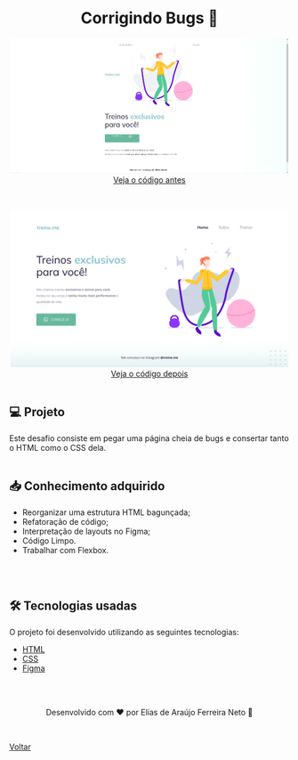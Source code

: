 <h1 align="center">Corrigindo Bugs 🔧</h1>

<div align="center" style="margin-bottom: 30px">
    <img src="./demonstracao_antes.png" style="width:500px;"> <br>  
    <a href="https://github.com/Elias-Neto/Explorer/tree/main/nivel02/stage02/desafios/corrigindo_bugs_02/antes"> Veja o código antes</a>
</div>

<br>

<div align="center">
    <img src="./demonstracao_depois(2).png" style="width:500px;"> <br>   
    <a href="https://github.com/Elias-Neto/Explorer/tree/main/nivel02/stage02/desafios/corrigindo_bugs_02/depois"> Veja o código depois</a>
</div>

<br>

<h2> 💻 Projeto </h2>
Este desafio consiste em pegar uma página cheia de bugs e consertar tanto o HTML como o CSS dela.

<br>
<br>

<h2> 📥 Conhecimento adquirido </h2>

- Reorganizar uma estrutura HTML bagunçada;
- Refatoração de código;
- Interpretação de layouts no Figma;
- Código Limpo.
- Trabalhar com Flexbox.

<br>
<br>

<h2> 🛠 Tecnologias usadas </h2>

O projeto foi desenvolvido utilizando as seguintes tecnologias:

- [HTML](https://www.w3schools.com/html/)
- [CSS](https://www.w3schools.com/css/default.asp)
- [Figma](https://www.figma.com/design/)

<br>
<br>

<p align="center"> Desenvolvido com ❤ por Elias de Araújo Ferreira Neto 👋 <p>

<br>

<a href="../../README.md">Voltar</a>
